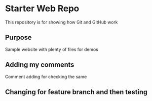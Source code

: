 # Starter Web Repo

This repository is for showing how Git and GitHub work

## Purpose

Sample website with plenty of files for demos

## Adding my comments
Comment adding for checking the same

## Changing for feature branch and then testing